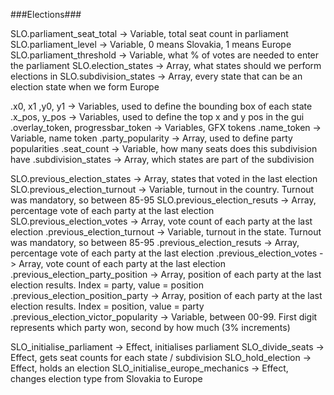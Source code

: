 ###Elections###

SLO.parliament_seat_total 			-> Variable, total seat count in parliament
SLO.parliament_level 				-> Variable, 0 means Slovakia, 1 means Europe
SLO.parliament_threshold			-> Variable, what % of votes are needed to enter the parliament
SLO.election_states 				-> Array, what states should we perform elections in
SLO.subdivision_states				-> Array, every state that can be an election state when we form Europe

<state>.x0, x1 ,y0, y1				-> Variables, used to define the bounding box of each state
<state>.x_pos, y_pos				-> Variables, used to define the top x and y pos in the gui
<state>.overlay_token, progressbar_token	-> Variables, GFX tokens
<state>.name_token				-> Variable, name token
<state>.party_popularity			-> Array, used to define party popularities
<state>.seat_count				-> Variable, how many seats does this subdivision have
<state>.subdivision_states			-> Array, which states are part of the subdivision

SLO.previous_election_states			-> Array, states that voted in the last election
SLO.previous_election_turnout			-> Variable, turnout in the country. Turnout was mandatory, so between 85-95
SLO.previous_election_resuts			-> Array, percentage vote of each party at the last election
SLO.previous_election_votes			-> Array, vote count of each party at the last election
<state>.previous_election_turnout		-> Variable, turnout in the state. Turnout was mandatory, so between 85-95
<state>.previous_election_resuts		-> Array, percentage vote of each party at the last election
<state>.previous_election_votes			-> Array, vote count of each party at the last election
<state>.previous_election_party_position	-> Array, position of each party at the last election results. Index = party, value = position
<state>.previous_election_position_party	-> Array, position of each party at the last election results. Index = position, value = party
<state>.previous_election_victor_popularity	-> Variable, between 00-99. First digit represents which party won, second by how much (3% increments)


SLO_initialise_parliament			-> Effect, initialises parliament
SLO_divide_seats				-> Effect, gets seat counts for each state / subdivision
SLO_hold_election				-> Effect, holds an election
SLO_initialise_europe_mechanics			-> Effect, changes election type from Slovakia to Europe